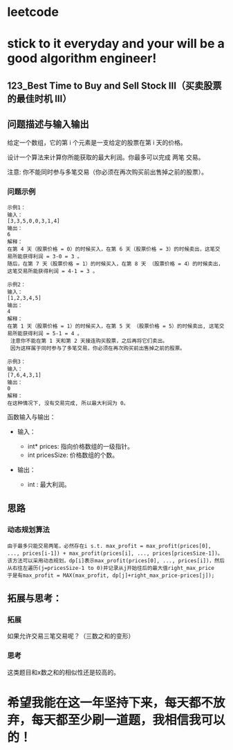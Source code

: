 # leetcode
# stick to it everyday and your will be a good algorithm engineer!
## 123_Best Time to Buy and Sell Stock III（买卖股票的最佳时机 III）
## 问题描述与输入输出
给定一个数组，它的第 i 个元素是一支给定的股票在第 i 天的价格。

设计一个算法来计算你所能获取的最大利润。你最多可以完成 两笔 交易。

注意: 你不能同时参与多笔交易（你必须在再次购买前出售掉之前的股票）。

### 问题示例

	示例1：
	输入：
	[3,3,5,0,0,3,1,4]
	输出：
	6
	解释：
	在第 4 天（股票价格 = 0）的时候买入，在第 6 天（股票价格 = 3）的时候卖出，这笔交易所能获得利润 = 3-0 = 3 。
    随后，在第 7 天（股票价格 = 1）的时候买入，在第 8 天 （股票价格 = 4）的时候卖出，这笔交易所能获得利润 = 4-1 = 3 。

	示例2：
	输入：
	[1,2,3,4,5]
	输出：
	4
	解释：
	在第 1 天（股票价格 = 1）的时候买入，在第 5 天 （股票价格 = 5）的时候卖出, 这笔交易所能获得利润 = 5-1 = 4 。   
     注意你不能在第 1 天和第 2 天接连购买股票，之后再将它们卖出。   
     因为这样属于同时参与了多笔交易，你必须在再次购买前出售掉之前的股票。
	
	示例3：
	输入：
	[7,6,4,3,1]
	输出：
	0
	解释：
	在这种情况下, 没有交易完成, 所以最大利润为 0。

函数输入与输出：
* 输入：
	* int* prices: 指向价格数组的一级指针。
	* int pricesSize: 价格数组的个数。

* 输出：
	* int : 最大利润。

## 思路			
### 动态规划算法
	
	由于最多只能交易两笔，必然存在i s.t. max_profit = max_profit(prices[0], ..., prices[i-1]) + max_profit(prices[i], ..., prices[pricesSize-1])。
	该方法可以采用动态规划，dp[i]表示max_profit(prices[0], ..., prices[i])，然后从右往左遍历(j=pricesSize-1 to 0)并记录从j开始往后的最大值right_max_price
	于是有max_profit = MAX(max_profit, dp[j]+right_max_price-prices[j]);
	
## 拓展与思考：
### 拓展
如果允许交易三笔交易呢？（三数之和的变形）
### 思考
这类题目和x数之和的相似性还是较高的。
	  
# 希望我能在这一年坚持下来，每天都不放弃，每天都至少刷一道题，我相信我可以的！
